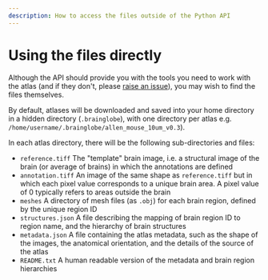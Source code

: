 ```yaml
---
description: How to access the files outside of the Python API
---
```


# Using the files directly

Although the API should provide you with the tools you need to work with the atlas \(and if they don't, please [raise an issue](https://github.com/brainglobe/bg-atlasapi/issues)\), you may wish to find the files themselves.

By default, atlases will be downloaded and saved into your home directory in a hidden directory \(`.brainglobe`\), with one directory per atlas e.g. `/home/username/.brainglobe/allen_mouse_10um_v0.3`\).

In each atlas directory, there will be the following sub-directories and files:

* `reference.tiff` The "template" brain image, i.e. a structural image of the brain \(or average of brains\) in which the annotations are defined
* `annotation.tiff` An image of the same shape as `reference.tiff` but in which each pixel value corresponds to a unique brain area. A pixel value of 0 typically refers to areas outside the brain
* `meshes` A directory of mesh files \(as `.obj`\) for each brain region, defined by the unique region ID
* `structures.json` A file describing the mapping of brain region ID to region name, and the hierarchy of brain structures
* `metadata.json` A file containing the atlas metadata, such as the shape of the images, the anatomical orientation, and the details of the source of the atlas
* `README.txt` A human readable version of the metadata and brain region hierarchies

